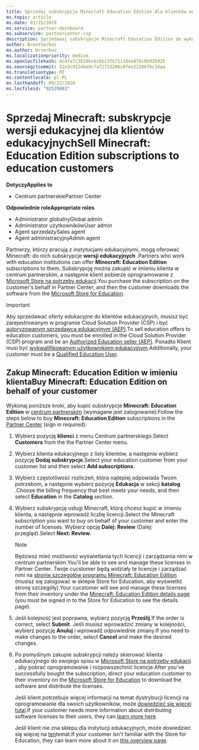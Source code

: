 ```yaml
---
title: Sprzedaj subskrypcje Minecraft Education Edition dla klientów edukacyjnych
ms.topic: article
ms.date: 03/15/2019
ms.service: partner-dashboard
ms.subservice: partnercenter-csp
description: Sprzedawaj subskrypcje Minecraft Education Edition do wykwalifikowanych klientów edukacyjnych, którzy będą mogli pobrać je ze sklepu Microsoft Education.
author: BrentSerbus
ms.author: brserbus
ms.localizationpriority: medium
ms.openlocfilehash: dc4fa7c3828bc6c6bc3fb711184a876c0b92b925
ms.sourcegitcommit: 51e3c912eba8cfa72733206c0fee22386fbc34aa
ms.translationtype: MT
ms.contentlocale: pl-PL
ms.lasthandoff: 09/22/2020
ms.locfileid: "92529883"
---
```

# <a name="sell-minecraft-education-edition-subscriptions-to-education-customers"></a><span data-ttu-id="86ef2-103">Sprzedaj Minecraft: subskrypcje wersji edukacyjnej dla klientów edukacyjnych</span><span class="sxs-lookup"><span data-stu-id="86ef2-103">Sell Minecraft: Education Edition subscriptions to education customers</span></span>

<span data-ttu-id="86ef2-104">**Dotyczy**</span><span class="sxs-lookup"><span data-stu-id="86ef2-104">**Applies to**</span></span>

-  <span data-ttu-id="86ef2-105">Centrum partnerskie</span><span class="sxs-lookup"><span data-stu-id="86ef2-105">Partner Center</span></span>

<span data-ttu-id="86ef2-106">**Odpowiednie role**</span><span class="sxs-lookup"><span data-stu-id="86ef2-106">**Appropriate roles**</span></span>
-   <span data-ttu-id="86ef2-107">Administrator globalny</span><span class="sxs-lookup"><span data-stu-id="86ef2-107">Global admin</span></span>
-   <span data-ttu-id="86ef2-108">Administrator użytkowników</span><span class="sxs-lookup"><span data-stu-id="86ef2-108">User admin</span></span>
-   <span data-ttu-id="86ef2-109">Agent sprzedaży</span><span class="sxs-lookup"><span data-stu-id="86ef2-109">Sales agent</span></span>
-   <span data-ttu-id="86ef2-110">Agent administracyjny</span><span class="sxs-lookup"><span data-stu-id="86ef2-110">Admin agent</span></span>

<span data-ttu-id="86ef2-111">Partnerzy, którzy pracują z instytucjami edukacyjnymi, mogą oferować Minecraft: do nich subskrypcje **wersji edukacyjnych** .</span><span class="sxs-lookup"><span data-stu-id="86ef2-111">Partners who work with education institutions can offer **Minecraft: Education Edition** subscriptions to them.</span></span> <span data-ttu-id="86ef2-112">Subskrypcję można zakupić w imieniu klienta w centrum partnerskim, a następnie klient pobierze oprogramowanie z [Microsoft Store na potrzeby edukacji](https://educationstore.microsoft.com).</span><span class="sxs-lookup"><span data-stu-id="86ef2-112">You purchase the subscription on the customer's behalf in Partner Center, and then the customer downloads the software from the [Microsoft Store for Education](https://educationstore.microsoft.com).</span></span> 

>[!IMPORTANT]
><span data-ttu-id="86ef2-113">Aby sprzedawać oferty edukacyjne do klientów edukacyjnych, musisz być zarejestrowanym w programie Cloud Solution Provider (CSP) i być [autoryzowanym sprzedawcą edukacyjnym (AEP)](https://www.mepn.com).</span><span class="sxs-lookup"><span data-stu-id="86ef2-113">To sell education offers to education customers, you must be enrolled in the Cloud Solution Provider (CSP) program and be an [Authorized Education seller (AEP)](https://www.mepn.com).</span></span> <span data-ttu-id="86ef2-114">Ponadto Klient musi być [wykwalifikowanym użytkownikiem edukacyjnym](https://www.microsoftvolumelicensing.com/DocumentSearch.aspx?Mode=3&DocumentTypeId=7).</span><span class="sxs-lookup"><span data-stu-id="86ef2-114">Additionally, your customer must be a [Qualified Education User](https://www.microsoftvolumelicensing.com/DocumentSearch.aspx?Mode=3&DocumentTypeId=7).</span></span>  

 
## <a name="buy-minecraft-education-edition-on-behalf-of-your-customer"></a><span data-ttu-id="86ef2-115">Zakup **Minecraft: Education Edition** w imieniu klienta</span><span class="sxs-lookup"><span data-stu-id="86ef2-115">Buy **Minecraft: Education Edition** on behalf of your customer</span></span>

<span data-ttu-id="86ef2-116">Wykonaj poniższe kroki, aby kupić subskrypcje **Minecraft: Education Edition** w [centrum partnerskim](https://partnercenter.microsoft.com/pcv/dashboard/overview
) (wymagane jest zalogowanie):</span><span class="sxs-lookup"><span data-stu-id="86ef2-116">Follow the steps below to buy **Minecraft: Education Edition** subscriptions in the [Partner Center](https://partnercenter.microsoft.com/pcv/dashboard/overview
) (sign in required):</span></span>

  1.  <span data-ttu-id="86ef2-117">Wybierz pozycję **klienci** z menu Centrum partnerskiego.</span><span class="sxs-lookup"><span data-stu-id="86ef2-117">Select **Customers** from the the Partner Center menu.</span></span>
  
  2.  <span data-ttu-id="86ef2-118">Wybierz klienta edukacyjnego z listy klientów, a następnie wybierz pozycję **Dodaj subskrypcje**.</span><span class="sxs-lookup"><span data-stu-id="86ef2-118">Select your education customer from your customer list and then select **Add subscriptions**.</span></span>
  
  3.  <span data-ttu-id="86ef2-119">Wybierz częstotliwość rozliczeń, która najlepiej odpowiada Twoim potrzebom, a następnie wybierz pozycję **Edukacja** w sekcji **katalog** .</span><span class="sxs-lookup"><span data-stu-id="86ef2-119">Choose the billing frequency that best meets your needs, and then select **Education** in the **Catalog** section.</span></span>

  4.  <span data-ttu-id="86ef2-120">Wybierz subskrypcję usługi Minecraft, którą chcesz kupić w imieniu klienta, a następnie wprowadź liczbę licencji.</span><span class="sxs-lookup"><span data-stu-id="86ef2-120">Select the Minecraft subscription you want to buy on behalf of your customer and enter the number of licenses.</span></span> <span data-ttu-id="86ef2-121">Wybierz opcję **Dalej: Review** (Dalej: przegląd).</span><span class="sxs-lookup"><span data-stu-id="86ef2-121">Select **Next: Review**.</span></span>

      >[!NOTE]
      ><span data-ttu-id="86ef2-122">Będziesz mieć możliwość wyświetlania tych licencji i zarządzania nimi w centrum partnerskim.</span><span class="sxs-lookup"><span data-stu-id="86ef2-122">You'll be able to see and manage these licenses in Partner Center.</span></span> <span data-ttu-id="86ef2-123">Twoje cucstomer będą widziały te licencje i zarządzać nimi na [stronie szczegółów programu Minecraft: Education Edition](https://educationstore.microsoft.com/store/details/minecraft-education-edition/9nblggh4r2r6) (musisz się zalogować w sklepie Store for Education, aby wyświetlić stronę szczegóły).</span><span class="sxs-lookup"><span data-stu-id="86ef2-123">Your cucstomer will see and manage these licenses from their inventory under the [Minecraft: Education Edition details page](https://educationstore.microsoft.com/store/details/minecraft-education-edition/9nblggh4r2r6) (you must be signed in to the Store for Education to see the details page).</span></span> 

  5.  <span data-ttu-id="86ef2-124">Jeśli kolejność jest poprawna, wybierz pozycję **Prześlij**.</span><span class="sxs-lookup"><span data-stu-id="86ef2-124">If the order is correct, select **Submit**.</span></span> <span data-ttu-id="86ef2-125">Jeśli musisz wprowadzić zmiany w kolejności, wybierz pozycję **Anuluj** i wprowadź odpowiednie zmiany.</span><span class="sxs-lookup"><span data-stu-id="86ef2-125">If you need to make changes to the order, select **Cancel** and make the desired changes.</span></span>   

  6.  <span data-ttu-id="86ef2-126">Po pomyślnym zakupie subskrypcji należy skierować klienta edukacyjnego do swojego spisu w [Microsoft Store na potrzeby edukacji](https://educationstore.microsoft.com) , aby pobrać oprogramowanie i rozpowszechnić licencje.</span><span class="sxs-lookup"><span data-stu-id="86ef2-126">After you've successfully bought the subscription, direct your education customer to their inventory on the [Microsoft Store for Education](https://educationstore.microsoft.com) to download the software and distribute the licenses.</span></span>

      <span data-ttu-id="86ef2-127">Jeśli klient potrzebuje więcej informacji na temat dystrybucji licencji na oprogramowanie dla swoich użytkowników, może [dowiedzieć się więcej tutaj](/education/windows/school-get-minecraft#distribute-minecraft).</span><span class="sxs-lookup"><span data-stu-id="86ef2-127">If your customer needs more information about distributing software licenses to their users, they can [learn more here](/education/windows/school-get-minecraft#distribute-minecraft).</span></span>  
  
      <span data-ttu-id="86ef2-128">Jeśli klient nie zna sklepu dla instytucji edukacyjnych, może dowiedzieć się więcej na [ten](/microsoft-store/windows-store-for-business-overview)temat.</span><span class="sxs-lookup"><span data-stu-id="86ef2-128">If your customer isn't familiar with the Store for Education, they can learn more about it on [this overview page](/microsoft-store/windows-store-for-business-overview).</span></span>  

